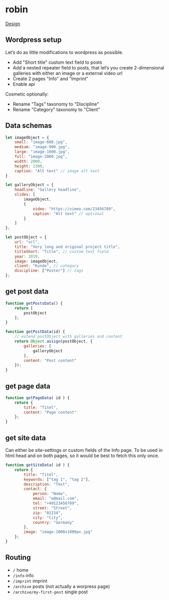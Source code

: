 # robin

[Design](https://xd.adobe.com/view/f319731e-013b-449e-b3a4-28f1928739d1-a64a/screen/bfd93f1f-0aad-42bf-96ac-a974b6444d9f)

## Wordpress setup

Let’s do as little modifications to wordpress as possible.
- Add "Short title" custom text field to posts
- Add a nested repeater field to posts, that let’s you create 2-dimensional galleries with either an image or a external video url
- Create 2 pages "Info" and "Imprint"
- Enable api

Cosmetic optionally:
- Rename "Tags" taxonomy to "Discipline"
- Rename "Category" taxonomy to "Client"

## Data schemas

```js
let imageObject = {
    small: "image-600.jpg",
    medium: "image-900.jpg",
    large: "image-1600.jpg",
    full: "image-2000.jpg",
    width: 2000,
    height: 1300,
    caption: "Alt text" // image alt text
}

let galleryObject = {
    headline: "Gallery headline",
    slides: [
        imageObject,
        {
            video: "https://vimeo.com/23456789",
            caption: "Alt text" // optional
        }
    ]
};

let postObject = {
    url: "url",
    title: "Very long and original project title",
    titleShort: "Title", // custom text field
    year: 2019,
    image: imageObject,
    client: "Kunde", // category
    discipline: ["Poster"] // tags
};
```

## get post data

```js
function getPostsData() {
    return [
        postObject
    ];
}

function getPostData(id) {
    // extend postObject with galleries and content
    return Object.assign(postObject, {
        galleries: [
            galleryObject
        ],
        content: "Post content"
    });
}
```

## get page data

``` js
function getPageData( id ) {
    return {
        title: "Titel",
        content: "Page content"
    };
}
```

## get site data
Can either be site-settings or custom fields of the Info page. To be used in html head and on both pages, so it would be best to fetch this only once.

``` js
function getSiteData( id ) {
    return {
        title: "Titel",
        keywords: ["tag 1", "tag 2"],
        description: "Text",
        contact: {
            person: "Name",
            email: "e@mail.com",
            tel: "+49123456789",
            street: "Street",
            zip: "01234",
            city: "City",
            country: "Germany"
        },
        image: "image-1000x1000px.jpg"
    };
}
```

## Routing
- `/` home
- `/info` info
- `/imprint` imprint
- `/archive` posts (not actually a worpress page)
- `/archive/my-first-post` single post
